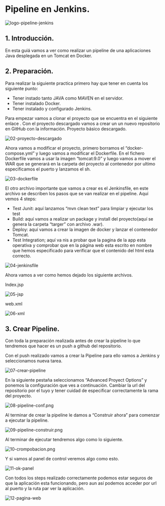
# Pipeline en Jenkins.

![logo-pipeline-jenkins](capturas/logo-pipeline-jenkins.png)


## 1. Introducción.
En esta guiá vamos a ver como realizar un pipeline de una aplicaciones Java desplegada en un Tomcat en Docker.

## 2. Preparación. 
Para realizar la siguiente practica primero hay que tener en cuenta los siguiente punto:
- Tener instado tanto JAVA como MAVEN en el servidor.
- Tener instalado Docker.
- Tener instalado y configurado Jenkins.

Para empezar vamos a clonar el proyecto que se encuentra en el siguiente enlace . Con el proyecto descargado vamos a crear un un nuevo repositorio en GitHub con la información.
Proyecto básico descargado.

![02-proyecto-descargado](capturas/02-proyecto-descargado.png)

Ahora vamos a modificar el proyecto, primero borramos el “docker-compose.yml” y luego vamos a modificar el Dockerfile.
En el fichero Dockerfile vamos a usar la imagen “tomcat:9.0” y luego vamos a mover el WAR que se generará en la carpeta del proyecto al contenedor por ultimo especificamos el puerto y lanzamos el sh.

![03-dockerfile](capturas/03-dockerfile.png)


El otro archivo importante que vamos a crear es el Jenkinsfile, en este archivo se describen los pasos que se van realizar en el pipeline. Aquí vemos 4 steps:
- Test Junit: aquí lanzamos “mvn clean text” para limpiar y ejecutar los test
- Build: aquí vamos a realizar un package y install del proyecto(aquí se genera la carpeta “targer” con archivo .war).
- Deploy: aquí vamos a crear la imagen de docker y lanzar el contenedor Tomcat.
- Test Integration; aquí va nis a probar que la pagina de la app esta operativa y comprobar que en la página web esta escrito en nombre que hemos especificado para verificar que el contenido del html esta correcto.

![04-jenkinsfile](capturas/04-jenkinsfile.png)


Ahora vamos a ver como hemos dejado los siguiente archivos.

Index.jsp

![05-jsp](capturas/05-jsp.png)


web.xml

![06-xml](capturas/06-xml.png)


## 3. Crear Pipeline.
Con toda la preparación realizada antes de crear la pipeline lo que tendremos que hacer es un push a github del repositorio.

Con el push realizado vamos a crear la Pipeline para ello vamos a Jenkins y seleccionamos nueva tarea.

![07-crear-pipeline](capturas/07-crear-pipeline.png)


En la siguiente pestaña seleccionamos “Advanced Proyect Options” y ponemos la configuración que ves a continuación. Cambiar la url del repositorio por el tuyo y tener cuidad de especificar correctamente la rama del proyecto.

![08-pipeline-conf.png](capturas/08-pipeline-conf.png)


Al terminar de crear la pipeline le damos a “Construir ahora” para comenzar a ejecutar la pipeline.

![09-pipeline-construir.png](capturas/09-pipeline-construir.png)


Al terminar de ejecutar tendremos algo como lo siguiente.

![10-crompobacion.png](capturas/10-crompobacion.png)


Y si vamos al panel de control veremos algo como esto.

![11-ok-panel](capturas/11-ok-panel.png)

Con todos los steps realizado correctamente podemos estar seguros de que la aplicación esta funcionando, pero aun así podemos acceder por url al puerto y la ruta par ver la aplicación.

![12-pagina-web](capturas/12-pagina-web.png)